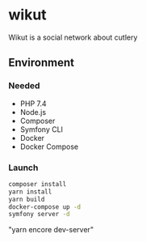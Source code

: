 # wikut
Wikut is a social network about cutlery

## Environment

### Needed

* PHP 7.4
* Node.js
* Composer
* Symfony CLI
* Docker
* Docker Compose

### Launch

```bash
composer install
yarn install
yarn build
docker-compose up -d
symfony server -d
```

"yarn encore dev-server"